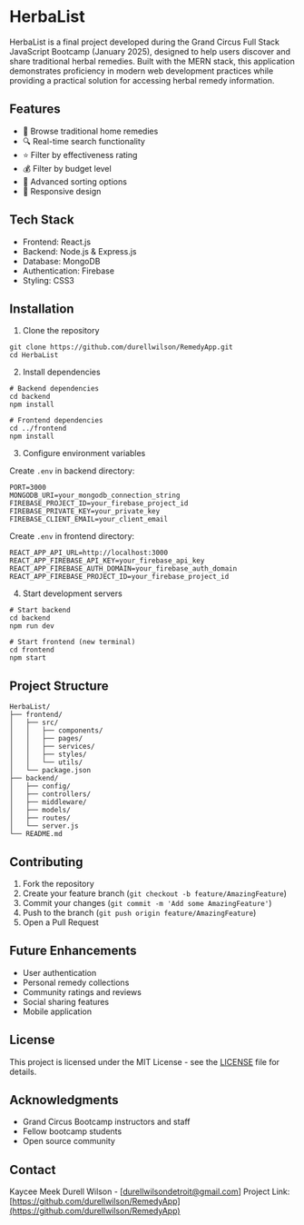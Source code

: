 # HerbaList

HerbaList is a final project developed during the Grand Circus Full Stack JavaScript Bootcamp (January 2025), designed to help users discover and share traditional herbal remedies. Built with the MERN stack, this application demonstrates proficiency in modern web development practices while providing a practical solution for accessing herbal remedy information.

## Features

- 🌿 Browse traditional home remedies
- 🔍 Real-time search functionality
- ⭐ Filter by effectiveness rating
- 💰 Filter by budget level
- 🔄 Advanced sorting options
- 📱 Responsive design

## Tech Stack

- Frontend: React.js
- Backend: Node.js & Express.js
- Database: MongoDB
- Authentication: Firebase
- Styling: CSS3

## Installation

1. Clone the repository
```
git clone https://github.com/durellwilson/RemedyApp.git
cd HerbaList
```

2. Install dependencies
```
# Backend dependencies
cd backend
npm install

# Frontend dependencies
cd ../frontend
npm install
```

3. Configure environment variables

Create `.env` in backend directory:
```
PORT=3000
MONGODB_URI=your_mongodb_connection_string
FIREBASE_PROJECT_ID=your_firebase_project_id
FIREBASE_PRIVATE_KEY=your_private_key
FIREBASE_CLIENT_EMAIL=your_client_email
```

Create `.env` in frontend directory:
```
REACT_APP_API_URL=http://localhost:3000
REACT_APP_FIREBASE_API_KEY=your_firebase_api_key
REACT_APP_FIREBASE_AUTH_DOMAIN=your_firebase_auth_domain
REACT_APP_FIREBASE_PROJECT_ID=your_firebase_project_id
```

4. Start development servers
```
# Start backend
cd backend
npm run dev

# Start frontend (new terminal)
cd frontend
npm start
```

## Project Structure
```
HerbaList/
├── frontend/
│   ├── src/
│   │   ├── components/
│   │   ├── pages/
│   │   ├── services/
│   │   ├── styles/
│   │   └── utils/
│   └── package.json
├── backend/
│   ├── config/
│   ├── controllers/
│   ├── middleware/
│   ├── models/
│   ├── routes/
│   └── server.js
└── README.md
```

## Contributing

1. Fork the repository
2. Create your feature branch (`git checkout -b feature/AmazingFeature`)
3. Commit your changes (`git commit -m 'Add some AmazingFeature'`)
4. Push to the branch (`git push origin feature/AmazingFeature`)
5. Open a Pull Request

## Future Enhancements

- User authentication
- Personal remedy collections
- Community ratings and reviews
- Social sharing features
- Mobile application

## License

This project is licensed under the MIT License - see the [LICENSE](LICENSE) file for details.

## Acknowledgments

- Grand Circus Bootcamp instructors and staff
- Fellow bootcamp students
- Open source community

## Contact

Kaycee
Meek
Durell Wilson - [durellwilsondetroit@gmail.com]
Project Link: [https://github.com/durellwilson/RemedyApp](https://github.com/durellwilson/RemedyApp)
```
